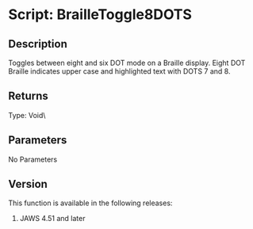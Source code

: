 # Script: BrailleToggle8DOTS

## Description

Toggles between eight and six DOT mode on a Braille display. Eight DOT
Braille indicates upper case and highlighted text with DOTS 7 and 8.

## Returns

Type: Void\

## Parameters

No Parameters

## Version

This function is available in the following releases:

1.  JAWS 4.51 and later
